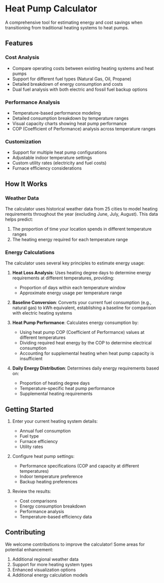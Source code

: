 # Heat Pump Calculator

A comprehensive tool for estimating energy and cost savings when transitioning from traditional heating systems to heat pumps.

## Features

### Cost Analysis

- Compare operating costs between existing heating systems and heat pumps
- Support for different fuel types (Natural Gas, Oil, Propane)
- Detailed breakdown of energy consumption and costs
- Dual fuel analysis with both electric and fossil fuel backup options

### Performance Analysis

- Temperature-based performance modeling
- Detailed consumption breakdown by temperature ranges
- Visual capacity charts showing heat pump performance
- COP (Coefficient of Performance) analysis across temperature ranges

### Customization

- Support for multiple heat pump configurations
- Adjustable indoor temperature settings
- Custom utility rates (electricity and fuel costs)
- Furnace efficiency considerations

## How It Works

### Weather Data

The calculator uses historical weather data from 25 cities to model heating requirements throughout the year (excluding June, July, August). This data helps predict:

1. The proportion of time your location spends in different temperature ranges
2. The heating energy required for each temperature range

### Energy Calculations

The calculator uses several key principles to estimate energy usage:

1. **Heat Loss Analysis**: Uses heating degree days to determine energy requirements at different temperatures, providing:

   - Proportion of days within each temperature window
   - Approximate energy usage per temperature range

2. **Baseline Conversion**: Converts your current fuel consumption (e.g., natural gas) to kWh equivalent, establishing a baseline for comparison with electric heating systems

3. **Heat Pump Performance**: Calculates energy consumption by:

   - Using heat pump COP (Coefficient of Performance) values at different temperatures
   - Dividing required heat energy by the COP to determine electrical consumption
   - Accounting for supplemental heating when heat pump capacity is insufficient

4. **Daily Energy Distribution**: Determines daily energy requirements based on:
   - Proportion of heating degree days
   - Temperature-specific heat pump performance
   - Supplemental heating requirements

## Getting Started

1. Enter your current heating system details:

   - Annual fuel consumption
   - Fuel type
   - Furnace efficiency
   - Utility rates

2. Configure heat pump settings:

   - Performance specifications (COP and capacity at different temperatures)
   - Indoor temperature preference
   - Backup heating preferences

3. Review the results:
   - Cost comparisons
   - Energy consumption breakdown
   - Performance analysis
   - Temperature-based efficiency data

## Contributing

We welcome contributions to improve the calculator! Some areas for potential enhancement:

1. Additional regional weather data
2. Support for more heating system types
3. Enhanced visualization options
4. Additional energy calculation models
